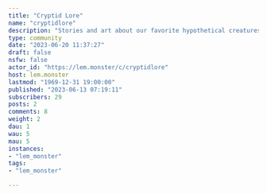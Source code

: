 ```yaml
---
title: "Cryptid Lore" 
name: "cryptidlore"
description: "Stories and art about our favorite hypothetical creatures!"
type: community
date: "2023-06-20 11:37:27"
draft: false
nsfw: false
actor_id: "https://lem.monster/c/cryptidlore"
host: lem.monster
lastmod: "1969-12-31 19:00:00"
published: "2023-06-13 07:19:11"
subscribers: 29
posts: 2
comments: 8
weight: 2
dau: 1
wau: 5
mau: 5
instances:
- "lem_monster"
tags: 
- "lem_monster"

---
```

